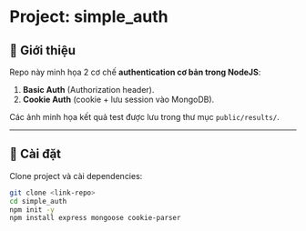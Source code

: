 # Project: simple_auth

## 📌 Giới thiệu
Repo này minh họa 2 cơ chế **authentication cơ bản trong NodeJS**:
1. **Basic Auth** (Authorization header).
2. **Cookie Auth** (cookie + lưu session vào MongoDB).

Các ảnh minh họa kết quả test được lưu trong thư mục `public/results/`.

---

## 🔧 Cài đặt
Clone project và cài dependencies:
```bash
git clone <link-repo>
cd simple_auth
npm init -y
npm install express mongoose cookie-parser

